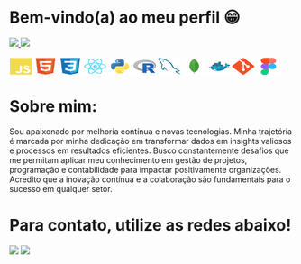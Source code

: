 # Bem-vindo(a) ao meu perfil 😁

<div>
    <a href="https://github.com/GaryRainer">
    <img height=" 170em"
        src="https://github-readme-stats.vercel.app/api?username=GaryRainer&theme=tokyonight&hide_border=false&include_all_commits=false&count_private=false" />
    <img height="170em"
        src="https://github-readme-stats.vercel.app/api/top-langs/?username=GaryRainer&theme=tokyonight&hide_border=false&include_all_commits=false&count_private=false&layout=compact" />
    </a>
</div>

<div style="display: inline_block"><br>
    <img align="center" alt="JS" height="30" width="40"
        src="https://raw.githubusercontent.com/devicons/devicon/master/icons/javascript/javascript-plain.svg">
    <img align="center" alt="HTML" height="30" width="40"
        src="https://raw.githubusercontent.com/devicons/devicon/master/icons/html5/html5-original.svg">
    <img align="center" alt="CSS" height="30" width="40"
        src="https://raw.githubusercontent.com/devicons/devicon/master/icons/css3/css3-original.svg">
    <img align="center" alt="React" height="30" width="40"
        src="https://raw.githubusercontent.com/devicons/devicon/master/icons/react/react-original.svg">
    <img align="center" alt="Python" height="30" width="40"
        src="https://raw.githubusercontent.com/devicons/devicon/master/icons/python/python-original.svg">
    <img align="center" alt="R" height="30" width="40"
        src="https://raw.githubusercontent.com/devicons/devicon/master/icons/r/r-original.svg">
    <img align="center" alt="MySQL" height="30" width="40"
        src="https://raw.githubusercontent.com/devicons/devicon/master/icons/mysql/mysql-original.svg">
    <img align="center" alt="MongoDB" height="30" width="40"
        src="https://raw.githubusercontent.com/devicons/devicon/master/icons/mongodb/mongodb-original.svg">
    <img align="center" alt="Docker" height="30" width="40"
        src="https://raw.githubusercontent.com/devicons/devicon/master/icons/docker/docker-original.svg">
    <img align="center" alt="Git" height="30" width="40"
        src="https://raw.githubusercontent.com/devicons/devicon/master/icons/git/git-original.svg">
    <img align="center" alt="Figma" height="30" width="40"
        src="https://raw.githubusercontent.com/devicons/devicon/master/icons/figma/figma-original.svg">
</div>

# Sobre mim:

<p>Sou apaixonado por melhoria contínua e novas tecnologias. Minha trajetória é marcada por minha dedicação em transformar dados em insights valiosos e processos em resultados eficientes. Busco constantemente desafios que me permitam aplicar meu conhecimento em gestão de projetos, programação e contabilidade para impactar positivamente organizações. Acredito que a inovação contínua e a colaboração são fundamentais para o sucesso em qualquer setor.</p>

# Para contato, utilize as redes abaixo!

<div>
  <a href="https://www.linkedin.com/in/garyrainercv" target="_blank"><img src="https://img.shields.io/badge/-LinkedIn-%230077B5?style=for-the-badge&logo=linkedin&logoColor=white" target="_blank"></a>
    <a href="https://wa.me/5583988044923" target="_blank"><img src="https://img.shields.io/badge/-Whatsapp-darkgreen?style=for-the-badge&logo=Whatsapp&logoColor=white" target="_blank"></a>
</d
